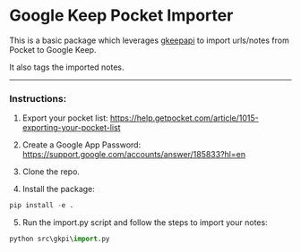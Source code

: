# Google Keep Pocket Importer

This is a basic package which leverages [gkeepapi](https://github.com/kiwiz/gkeepapi) to import urls/notes from Pocket to Google Keep.

It also tags the imported notes.

---

### Instructions:
1. Export your pocket list: https://help.getpocket.com/article/1015-exporting-your-pocket-list

2. Create a Google App Password: https://support.google.com/accounts/answer/185833?hl=en

3. Clone the repo.

4. Install the package:

```python
pip install -e .
```

5. Run the import.py script and follow the steps to import your notes:

```python
python src\gkpi\import.py
```